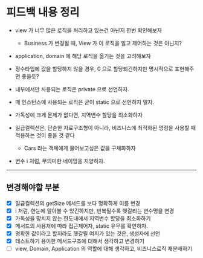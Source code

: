 # 피드백 내용 정리

- view 가 너무 많은 로직을 처리하고 있는건 아닌지 한번 확인해보자
    - Business 가 변경될 때, View 가 이 로직을 알고 제어하는 것은 아닌지?
- application, domain 에 해당 로직을 옮기는 것을 고려해보자
- 정수타입에 값을 할당하지 않을 경우, 0 으로 할당되긴하지만 명시적으로 표현해주면 좋을듯?
- 내부에서만 사용되는 로직은 private 으로 선언하자.
- 매 인스턴스에 사용되는 로직은 굳이 static 으로 선언하지 말자.
- 가독성에 크게 문제가 없다면, 지역변수 할당을 최소화하자

- 일급컬렉션은, 단순한 자료구조형이 아니라, 비즈니스에 최적화된 명령을 사용할 때 적용하는 것이 좋을 것 같다
    - Cars 라는 객체에게 물어보고싶은 값을 구체화하자
- 변수 i 처럼, 무의미한 네이밍을 지양하자.

---

## 변경해야할 부분

- [x] 일급컬렉션의 getSize 메서드를 보다 명확하게 이름 변경
- [x] i 처럼, 한눈에 알아볼 수 있긴하지만, 반복될수록 헷갈리는 변수명을 변경
- [x] 가독성을 망치지 않는 한도내에서 지역변수 할당을 최소화하기
- [x] 메서드의 사용처에 따라 접근제어자, static 유무를 확인하자.
- [x] 명확한 값이라고 할지라도 헷갈릴 여지가 있는 것은, 생성자에 선언
- [x] 테스트하기 용이한 메서드구조에 대해서 생각하고 변경하기
- [ ] view, Domain, Application 의 역할에 대해 생각하고, 비즈니스로직 재분배하기  
